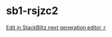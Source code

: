 # sb1-rsjzc2

[Edit in StackBlitz next generation editor ⚡️](https://stackblitz.com/~/github.com/Phanindra33/sb1-rsjzc2)